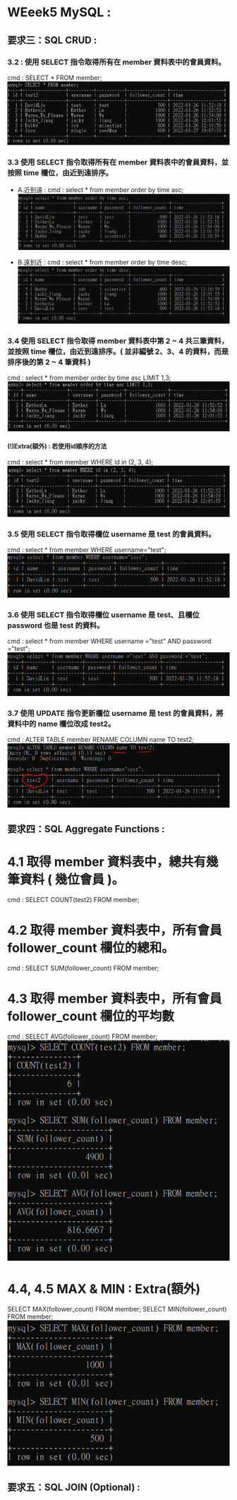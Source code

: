 

# WEeek5 MySQL : 

## 要求三：SQL CRUD : 

### 3.2 : 使用 SELECT 指令取得所有在 member 資料表中的會員資料。
cmd : SELECT * FROM member; <br>
 ![image](./img/Task3-2_selectTableTotalData.PNG)

### 3.3 使用 SELECT 指令取得所有在 member 資料表中的會員資料，並按照 time 欄位，由近到遠排序。
- A.近到遠 : 
cmd : select * from member order by time asc;
 ![image](./img/Task3-3_selectDatabyTimeASC.PNG)

- B.遠到近 : 
cmd : select * from member order by time desc;
 ![image](./img/Task3-3_selectDatabyTimeDESC.PNG)

### 3.4 使用 SELECT 指令取得 member 資料表中第 2 ~ 4 共三筆資料，並按照 time 欄位，由近到遠排序。( 並非編號 2、3、4 的資料，而是排序後的第 2 ~ 4 筆資料 )
cmd : select * from member order by time asc LIMIT 1,3;
 ![image](./img/Task3-4_select2-4DatabyTime.PNG)

#### (!)Extra(額外) : 若使用id順序的方法
cmd : select * from member WHERE id in (2, 3, 4);
 ![image](./img/Task3-4_select2-4DatabyID.PNG)

### 3.5 使用 SELECT 指令取得欄位 username 是 test 的會員資料。
cmd : select * from member WHERE username="test";
 ![image](./img/Task3-5_selectColumnValue.PNG)

### 3.6 使用 SELECT 指令取得欄位 username 是 test、且欄位 password 也是 test 的資料。
cmd : select * from member WHERE username ="test" AND password ="test";
 ![image](./img/Task3-6_selectColumnMultiValue.PNG)

### 3.7 使用 UPDATE 指令更新欄位 username 是 test 的會員資料，將資料中的 name 欄位改成 test2。
cmd : ALTER TABLE member RENAME COLUMN name TO test2;
 ![image](./img/Task3-7_updateColumnNamebyRENAME.PNG)


## 要求四：SQL Aggregate Functions : 

# 4.1 取得 member 資料表中，總共有幾筆資料 ( 幾位會員 )。
cmd : SELECT COUNT(test2) FROM member;

# 4.2 取得 member 資料表中，所有會員 follower_count 欄位的總和。
cmd : SELECT SUM(follower_count) FROM member;

# 4.3 取得 member 資料表中，所有會員 follower_count 欄位的平均數
cmd : SELECT AVG(follower_count) FROM member;
  ![4-1~4-3](./img/Task4_1-3_count_sum_avg_MemberNumber.PNG)

# 4.4, 4.5 MAX & MIN : Extra(額外)
SELECT MAX(follower_count) FROM member;
SELECT MIN(follower_count) FROM member;
 ![image](./img/Task4_4-5countMemberNumber.PNG)
 
## 要求五：SQL JOIN (Optional) :